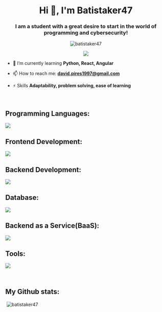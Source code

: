 <h1 align="center">Hi 👋, I'm Batistaker47</h1>
<h3 align="center">I am a student with a great desire to start in the world of programming and cybersecurity!</h3>

<p align="center"> <img src="https://komarev.com/ghpvc/?username=batistaker47&label=Profile%20views&color=0e75b6&style=flat" alt="batistaker47" /> </p>
<p align="center"> <img src="https://img.shields.io/badge/LinkedIn-blue?logo=linkedin&logoColor=white&style=for-the-badge" /> </p>

- 📝 I’m currently learning **Python, React, Angular**

- 📫 How to reach me: **david.pires1997@gmail.com**

- ⚡ Skills **Adaptability, problem solving, ease of learning**

<span> &nbsp; </span>
<h2 align="left">Programming Languages:</h2>
<p>
  <a href="https://skillicons.dev">
    <img src="https://skillicons.dev/icons?i=python,java,js,php" />
  </a>
</p>
<h2 align="left">Frontend Development:</h2>
<p>
  <a href="https://skillicons.dev">
    <img src="https://skillicons.dev/icons?i=html,css" />
  </a>
</p>
<h2 align="left">Backend Development:</h2>
<p>
  <a href="https://skillicons.dev">
    <img src="https://skillicons.dev/icons?i=spring" />
  </a>
</p>
<h2 align="left">Database:</h2>
<p>
  <a href="https://skillicons.dev">
    <img src="https://skillicons.dev/icons?i=mysql,mongodb" />
  </a>
</p>
<h2 align="left">Backend as a Service(BaaS):</h2>
<p>
  <a href="https://skillicons.dev">
    <img src="https://skillicons.dev/icons?i=firebase" />
  </a>
</p>
<h2 align="left">Tools:</h2>
<p>
  <a href="https://skillicons.dev">
    <img src="https://skillicons.dev/icons?i=linux,git" />
  </a>
</p>
<span> &nbsp; </span>
<h2 align="left">My Github stats:</h2>
<p>&nbsp;<img align="center" src="https://github-readme-stats.vercel.app/api?username=batistaker47&show_icons=true&locale=&theme=radical#gh-dark-mode-only" alt="batistaker47" /></p>
